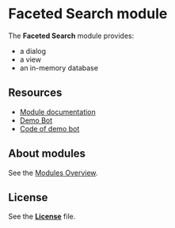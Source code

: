 # Faceted Search module

The **Faceted Search** module provides:
* a dialog
* a view
* an in-memory database

## Resources
* [Module documentation](http://docs.botfuel.io/dialog/modules/faceted-search)
* [Demo Bot](http://docs.botfuel.io/dialog/demos/faceted-search)
* [Code of demo bot](https://github.com/Botfuel/botfuel-sample-facetedsearch)

## About modules

See the [Modules Overview](http://docs.botfuel.io/dialog/modules/overview).

## License

See the [**License**](LICENSE.md) file.
